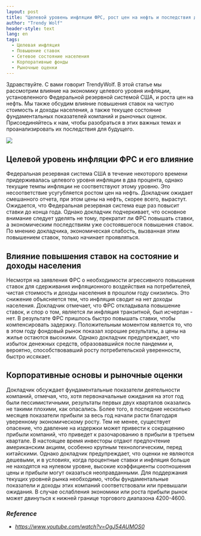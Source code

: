```yaml
---
layout: post
title: "Целевой уровень инфляции ФРС, рост цен на нефть и последствия для экономики"
author: "Trendy Wolf"
header-style: text
lang: en
tags:
  - Целевая инфляция
  - Повышение ставок
  - Сетевое состояние населения
  - Корпоративные фонды
  - Рыночные оценки
---
```


Здравствуйте. С вами говорит TrendyWolf. В этой статье мы рассмотрим влияние на экономику целевого уровня инфляции, установленного Федеральной резервной системой США, и роста цен на нефть. Мы также обсудим влияние повышения ставок на чистую стоимость и доходы населения, а также текущее состояние фундаментальных показателей компаний и рыночных оценок. Присоединяйтесь к нам, чтобы разобраться в этих важных темах и проанализировать их последствия для будущего.

<img
    src="https://i.ytimg.com/vi/OgJ54AUMOS0/hqdefault.jpg"
/>


## Целевой уровень инфляции ФРС и его влияние
Федеральная резервная система США в течение некоторого времени придерживалась целевого уровня инфляции в два процента, однако текущие темпы инфляции не соответствуют этому уровню. Это несоответствие усугубляется ростом цен на нефть. Докладчик ожидает смешанного отчета, при этом цены на нефть, скорее всего, вырастут. Ожидается, что Федеральная резервная система еще раз повысит ставки до конца года. Однако докладчик подчеркивает, что основное внимание следует уделять не тому, прекратит ли ФРС повышать ставки, а экономическим последствиям уже состоявшегося повышения ставок. По мнению докладчика, экономическая слабость, вызванная этим повышением ставок, только начинает проявляться.

## Влияние повышения ставок на состояние и доходы населения
Несмотря на заявления ФРС о необходимости агрессивного повышения ставок для сдерживания инфляционного воздействия на потребителей, чистая стоимость и доходы населения в прошлом году снизились. Это снижение объясняется тем, что инфляция сводит на нет доходы населения. Докладчик отмечает, что ФРС откладывала повышение ставок, и спор о том, является ли инфляция транзитной, был исчерпан - нет. В результате ФРС пришлось быстро повышать ставки, чтобы компенсировать задержку. Положительным моментом является то, что в этом году фондовый рынок показал хорошие результаты, а цены на жилье остаются высокими. Однако докладчик предупреждает, что избыток денежных средств, образовавшийся после пандемии и, вероятно, способствовавший росту потребительской уверенности, быстро иссякает.

## Корпоративные основы и рыночные оценки
Докладчик обсуждает фундаментальные показатели деятельности компаний, отмечая, что, хотя первоначальные ожидания на этот год были пессимистичными, результаты первых двух кварталов оказались не такими плохими, как опасались. Более того, в последние несколько месяцев показатели прибыли за весь год начали расти благодаря уверенному экономическому росту. Тем не менее, существует опасение, что давление на издержки может привести к сокращению прибыли компаний, что приведет к разочарованию в прибыли в третьем квартале. В настоящее время инвесторы отдают предпочтение американским акциям, особенно крупным технологическим, перед китайскими. Однако докладчик предупреждает, что оценки не являются дешевыми, и в условиях, когда процентные ставки и инфляция больше не находятся на нулевом уровне, высокие коэффициенты соотношения цены и прибыли могут оказаться неоправданными. Для поддержания текущих уровней рынка необходимо, чтобы фундаментальные показатели и доходы этих компаний соответствовали или превышали ожидания. В случае ослабления экономики или роста прибыли рынок может двинуться к нижней границе торгового диапазона 4200-4600.


### _Reference_
- _https://www.youtube.com/watch?v=OgJ54AUMOS0_

